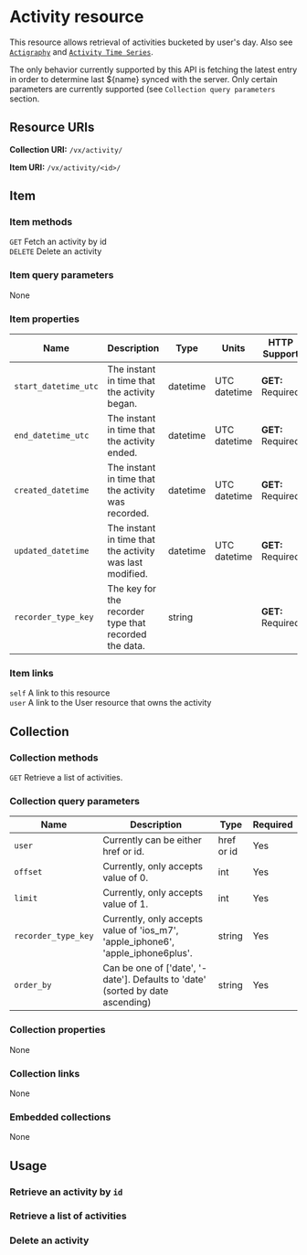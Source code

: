 # Activity resource

This resource allows retrieval of activities bucketed by user's day. Also see [`Actigraphy`](/docs/v71_Actigraphy) and [`Activity Time Series`](/docs/v71_Activity_Time_Series).

The only behavior currently supported by this API is fetching the latest entry in order to determine last ${name}
synced with the server. Only certain parameters are currently supported (see `Collection query parameters` section.

## Resource URIs

**Collection URI:** `/vx/activity/`

**Item URI:** `/vx/activity/<id>/`

## Item

### Item methods

`GET` Fetch an activity by id  
`DELETE` Delete an activity

### Item query parameters

None

### Item properties

| Name                 | Description                                                              | Type     | Units        | HTTP Support      |
|----------------------|--------------------------------------------------------------------------|----------|--------------|-------------------|
| `start_datetime_utc` | The instant in time that the activity began.                             | datetime | UTC datetime | **GET:** Required |
| `end_datetime_utc`   | The instant in time that the activity ended.                             | datetime | UTC datetime | **GET:** Required |
| `created_datetime`   | The instant in time that the activity was recorded.      | datetime | UTC datetime | **GET:** Required |
| `updated_datetime`   | The instant in time that the activity was last modified. | datetime | UTC datetime | **GET:** Required |
| `recorder_type_key`  | The key for the recorder type that recorded the data.                    | string   |              | **GET:** Required |


### Item links

`self` A link to this resource  
`user` A link to the User resource that owns the activity

## Collection

### Collection methods

`GET` Retrieve a list of activities.

### Collection query parameters


| Name                | Description                                                                      | Type       | Required |
|---------------------|----------------------------------------------------------------------------------|------------|----------|
| `user`              | Currently can be either href or id.                                              | href or id | Yes      |
| `offset`            | Currently, only accepts value of 0.                                              | int        | Yes      |
| `limit`             | Currently, only accepts value of 1.                                              | int        | Yes      |
| `recorder_type_key` | Currently, only accepts value of 'ios_m7', 'apple_iphone6', 'apple_iphone6plus'. | string     | Yes      |
| `order_by`          | Can be one of ['date', '-date']. Defaults to 'date' (sorted by date ascending)   | string     | Yes      |

### Collection properties

None

### Collection links

None

### Embedded collections

None

## Usage

### Retrieve an activity by `id`

### Retrieve a list of activities

### Delete an activity

